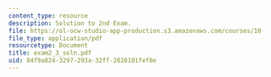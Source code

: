 ```yaml
---
content_type: resource
description: Solution to 2nd Exam.
file: https://ol-ocw-studio-app-production.s3.amazonaws.com/courses/10-40-chemical-engineering-thermodynamics-fall-2003/84f9a8243297293a32ff2828101fef8e_exam2_3_soln.pdf
file_type: application/pdf
resourcetype: Document
title: exam2_3_soln.pdf
uid: 84f9a824-3297-293a-32ff-2828101fef8e
---
```

